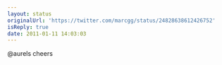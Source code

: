 ```yaml
---
layout: status
originalUrl: 'https://twitter.com/marcgg/status/24828638612426752'
isReply: true
date: 2011-01-11 14:03:03
---
```


@aurels cheers
